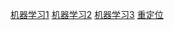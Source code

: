 [机器学习1](http://neuralnetworksanddeeplearning.com/chap1.html)
[机器学习2](http://www.cnblogs.com/subconscious/p/5058741.html)
[机器学习3](https://developers.google.com/machine-learning/glossary/?hl=zh-cn#Estimators)
[重定位](https://www.cnblogs.com/pannengzhi/p/2018-04-09-about-got-plt.html)
